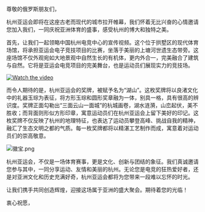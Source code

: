 尊敬的俄罗斯朋友们，

杭州亚运会即将在这座古老而现代的城市拉开帷幕，我们怀着无比兴奋的心情邀请您加入我们，一同庆祝亚洲体育的盛事，感受杭州的博大和独特之美。

首先，让我们一起领略中国杭州电竞中心的宣传视频。这个位于拱墅区的现代体育场馆，将承担亚运会电子竞技项目的比赛，坐落于美丽的上塘河世遗生态带旁。这座场馆不仅外观宛如大地景观中自然生长的有机体，更内外合一，完美融合了建筑与自然。它将是亚运会电竞项目的完美舞台，也是运动员们展现实力的竞技场。

[![Watch the video](http://cdn.willstudy.net.cn/NRR4TIC/Resources/E-sportsArenaCover.png)](http://cdn.willstudy.net.cn/NRR4TIC/Resources/E-sportsArena.mp4)

而令人期待的是，杭州亚运会的奖牌，被赋予名为“湖山”。这枚奖牌将以良渚文化中的礼器玉琮为表征，将方形玉琮和圆形奖章融为一体，别具一格，具有很高的辨识度。奖牌正面勾勒出“三面云山一面城”的杭城画卷，湖水涟漪，山峦起伏，美不胜收；而背面则形似方形印章，寓意运动员们在杭州亚运会上留下美好的印记。这枚奖牌不仅反映了杭州的地理特征，也表达了运动员攀登高峰、挑战自我的精神，融汇了生态文明之都的气质。每一枚奖牌都将以精湛工艺制作而成，寓意着对运动员们的崇高敬意。

![徽宝.png](http://cdn.willstudy.net.cn/NRR4TIC/Resources/medal.png)

杭州亚运会，不仅是一场体育赛事，更是文化、创新与团结的象征。我们真诚邀请您参与其中，一同分享运动、友情和美丽的杭州。无论您是电竞的狂热爱好者，还是对亚洲文化和历史充满好奇，杭州亚运会都将为您带来一段难以忘怀的时光。

让我们携手共同创造辉煌，迎接这场属于亚洲的盛大聚会。期待着您的光临！

衷心祝愿，